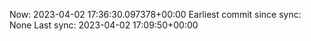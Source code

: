 Now: 2023-04-02 17:36:30.097378+00:00 Earliest commit since sync: None Last sync: 2023-04-02 17:09:50+00:00
